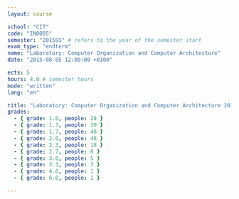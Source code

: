 ```yaml
---
layout: course

school: "CIT"
code: "IN0005"
semester: "2015SS" # refers to the year of the semester start
exam_type: "endterm"
name: "Laboratory: Computer Organization and Computer Architecture"
date: "2015-08-05 12:00:00 +0100"

ects: 5
hours: 4.0 # semester hours
mode: "written"
lang: "en"

title: "Laboratory: Computer Organization and Computer Architecture 2015SS Endterm"
grades:
  - { grade: 1.0, people: 28 }
  - { grade: 1.3, people: 30 }
  - { grade: 1.7, people: 48 }
  - { grade: 2.0, people: 48 }
  - { grade: 2.3, people: 18 }
  - { grade: 2.7, people: 8 }
  - { grade: 3.0, people: 5 }
  - { grade: 3.3, people: 3 }
  - { grade: 4.0, people: 1 }
  - { grade: 6.0, people: 1 }

---
```



